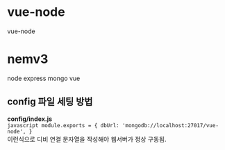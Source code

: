 # vue-node
vue-node


# nemv3
node express mongo vue

## config 파일 세팅 방법

**config/index.js**  
    ```javascript
    module.exports = {
      dbUrl: 'mongodb://localhost:27017/vue-node',
    }
    ```  
이런식으로 디비 연결 문자열을 작성해야 웹서버가 정상 구동됨.